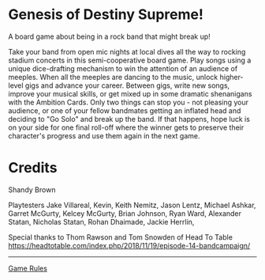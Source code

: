 # Genesis of Destiny Supreme!

A board game about being in a rock band that might break up!

Take your band from open mic nights at local dives all the way to rocking
stadium concerts in this semi-cooperative board game. Play songs
using a unique dice-drafting mechanism to win the attention of an
audience of meeples. When all the meeples are dancing to the music,
unlock higher-level gigs and advance your career. Between gigs, write
new songs, improve your musical skills, or get mixed up in some dramatic
shenanigans with the Ambition Cards.
Only two things can stop you - not pleasing your audience, or one of
your fellow bandmates getting an inflated head and deciding to "Go Solo"
and break up the band. If that happens, hope luck is on your side for
one final roll-off where the winner gets to preserve their character's
progress and use them again in the next game.

# Credits

Shandy Brown

Playtesters
Jake Villareal, Kevin, Keith Nemitz, Jason Lentz, Michael Ashkar, Garret McGurty,
Kelcey McGurty, Brian Johnson, Ryan Ward, Alexander Statan, Nicholas Statan,
Rohan Dhaimade, Jackie Herrlin, 


Special thanks to Thom Rawson and Tom Snowden of Head To Table
https://headtotable.com/index.php/2018/11/19/episode-14-bandcampaign/

----

[Game Rules](rules.md)

